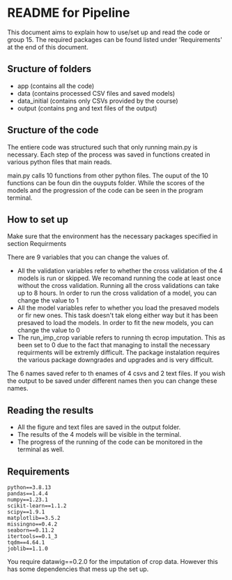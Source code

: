 # README for Pipeline

This document aims to explain how to use/set up and read the code or group 15.
The required packages can be found listed under 'Requirements' at the end of this document.

## Sructure of folders

- app (contains all the code)
- data (contains processed CSV files and saved models)
- data_initial (contains only CSVs provided by the course)
- output (contains png and text files of the output)

## Sructure of the code

The entiere code was structured such that only running main.py is necessary.
Each step of the process was saved in functions created in various python files that main reads. 

main.py calls 10 functions from other python files.
The ouput of the 10 functions can be foun din the ouyputs folder. While the scores of the models and the progression of the code can be seen in the program terminal.


## How to set up
Make sure that the environment has the necessary packages specified in section Requirments

There are 9 variables that you can change the values of. 
- All the validation variables refer to whether the cross validation of the 4 models is run or skipped. We recomand running the code at least once without the cross validation. Running all the cross validations can take up to 8 hours. In order to run the cross validation of a model, you can change the value to 1
- All the model variables refer to whether you load the presaved models or fir new ones. This task doesn't tak elong either way but it has been presaved to load the models. In order to fit the new models, you can change the value to 0
- The run_imp_crop variable refers to running th ecrop imputation. This as been set to 0 due to the fact that managing to install the necessary requirments will be extremly difficult. The package instalation requires the various package downgrades and upgrades and is very difficult.

The 6 names saved refer to th enames of 4 csvs and 2 text files. If you wish the output to be saved under different names then you can change these names.

## Reading the results
- All the figure and text files are saved in the output folder.
- The results of the 4 models will be visible in the terminal.
- The progress of the running of the code can be monitored in the terminal as well.


## Requirements
    python==3.8.13
    pandas==1.4.4
    numpy==1.23.1
    scikit-learn==1.1.2
    scipy==1.9.1
    matplotlib==3.5.2
    missingno==0.4.2
    seaborn==0.11.2
    itertools==0.1_3
    tqdm==4.64.1
    joblib==1.1.0

You require datawig==0.2.0 for the imputation of crop data. However this has some dependencies that mess up the set up.
